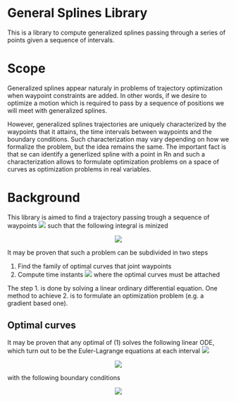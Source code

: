 # General Splines Library
This is a library to compute generalized splines passing through a series of points given a sequence of intervals.

# Scope
Generalized splines appear naturaly in problems of trajectory optimization when waypoint constraints are added.
In other words, if we desire to optimize a motion which is required to pass by a sequence of positions we will meet with generalized splines.

However, generalized splines trajectories are uniquely characterized by the waypoints that it attains, the time intervals between waypoints and the boundary conditions.
Such characterization may vary depending on how we formalize the problem, but the idea remains the same.
The important fact is that se can identify a generlized spline with a point in Rn and such a characterization allows to formulate optimization problems on a space of curves as optimization problems in real variables.

# Background

This library is aimed to find a trajectory passing trough a sequence of waypoints <img src="https://render.githubusercontent.com/render/math?math=\{\mathbf{w}_0, ...,\mathbf{w}_{N+1}\}"> such that the following integral is minized
<p align="center">
<img src="https://render.githubusercontent.com/render/math?math=\Large \int_0^T \alpha_1\left\|\frac{\mathsf{d}\mathbf{q}}{\mathsf{d} t }\right\|^2 %2B \alpha_2 \left\|\frac{\mathsf{d}^2\mathbf{q}}{\mathsf{d} t^2 }\right\|^2 %2B \alpha_3\left\|\frac{\mathsf{d}^3\mathbf{q}}{\mathsf{d} t^3 }\right\|^2 %2B  \alpha_4\left\|\frac{\mathsf{d}^4\mathbf{q}}{\mathsf{d} t^4 }\right\|^2 \mathsf{d} t \ \ \ \ \ (1)">
</p>
It may be proven that such a problem can be subdivided in two steps

 1. Find the family of optimal curves that joint waypoints
 2. Compute time instants <img src="https://render.githubusercontent.com/render/math?math=\{t_0, t_1,  ...,t_N, t_{N+1}\}"> where the optimal curves must be attached

The step 1. is done by solving a linear ordinary differential equation. One method to achieve 2. is to formulate an optimization problem (e.g. a gradient based one).

## Optimal curves
It may be proven that any optimal of (1) solves the following linear ODE, which turn out to be the Euler-Lagrange equations at each interval <img src="https://render.githubusercontent.com/render/math?math=[t_i, t_{i%2B1}]">
<p align="center">
<img src="https://render.githubusercontent.com/render/math?math=-\alpha_1\frac{\mathsf{d}^2\mathbf{q}}{\mathsf{d} t^2 } %2B \alpha_2 \frac{\mathsf{d}^4\mathbf{q}}{\mathsf{d} t^4 } - \alpha_3\frac{\mathsf{d}^6\mathbf{q}}{\mathsf{d} t^6 } %2B  \alpha_4 \frac{\mathsf{d}^8\mathbf{q}}{\mathsf{d} t^8 } = 0\ \ \ \ \ (2)">
</p>
with the following boundary conditions
<p align="center">
<img src="https://render.githubusercontent.com/render/math?math=\mathbf{q}(t_i) = \mathbf{w}_i\ \ \ \ \ \ \ \mathbf{q}(t_{i%2B1}) = \mathbf{w}_{i%2B1}">
</p>
